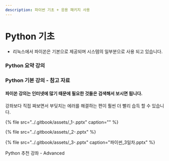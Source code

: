 ```yaml
---
description: 파이썬 기초 + 응용 패키지 사용
---
```


# Python 기초

* 리눅스에서 파이쏜은 기본으로 제공되며 시스템의 일부분으로 사용 되고 있습니다.

### Python 요약 강의



### 

### 

### 

### Python 기본 강의 - 참고 자료

#### 파이쏜 강의는 인터넷에 많기 때문에 필요한 것들은 검색해서 보시면 됩니다.

강좌보다 직접 짜보면서 부딪치는 에러를 해결하는 편이 훨씬 더 빨리 습득 할 수 있습니다.



{% file src="../.gitbook/assets/\_1-.pptx" caption="" %}

{% file src="../.gitbook/assets/\_2-.pptx" %}

{% file src="../.gitbook/assets/\_3-.pptx" caption="파이썬\_3일차.pptx" %}







Python 추천 강좌 - Advanced

















